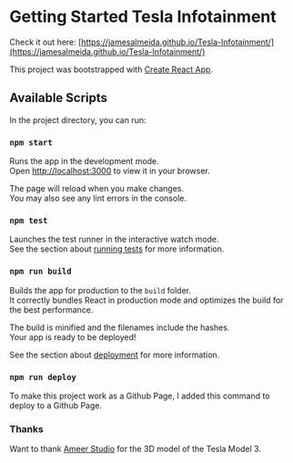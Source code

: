# Getting Started Tesla Infotainment

Check it out here: [https://jamesalmeida.github.io/Tesla-Infotainment/](https://jamesalmeida.github.io/Tesla-Infotainment/)

This project was bootstrapped with [Create React App](https://github.com/facebook/create-react-app).

## Available Scripts

In the project directory, you can run:

### `npm start`

Runs the app in the development mode.\
Open [http://localhost:3000](http://localhost:3000) to view it in your browser.

The page will reload when you make changes.\
You may also see any lint errors in the console.

### `npm test`

Launches the test runner in the interactive watch mode.\
See the section about [running tests](https://facebook.github.io/create-react-app/docs/running-tests) for more information.

### `npm run build`

Builds the app for production to the `build` folder.\
It correctly bundles React in production mode and optimizes the build for the best performance.

The build is minified and the filenames include the hashes.\
Your app is ready to be deployed!

See the section about [deployment](https://facebook.github.io/create-react-app/docs/deployment) for more information.

### `npm run deploy`

To make this project work as a Github Page, I added this command to deploy to a Github Page. 


### Thanks

Want to thank [Ameer Studio](https://sketchfab.com/3d-models/tesla-2018-model-3-5ef9b845aaf44203b6d04e2c677e444f) for the 3D model of the Tesla Model 3.


